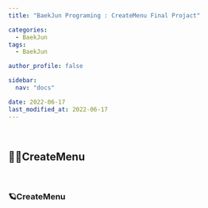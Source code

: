 ```yaml
---
title: "BaekJun Programing : CreateMenu Final Projact"

categories:
  - BaekJun
tags:
  - BaekJun

author_profile: false

sidebar:
  nav: "docs"

date: 2022-06-17
last_modified_at: 2022-06-17
---
```


<br>

## 🙇‍♀️CreateMenu


<br>

### 🪐CreateMenu